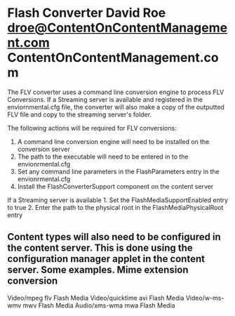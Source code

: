 ﻿Flash Converter
David Roe
droe@ContentOnContentManagement.com
ContentOnContentManagement.com
================================================================================
The FLV converter uses a command line conversion engine to process FLV Conversions.
If a Streaming server is available and registered in the enviornmental.cfg file, the converter will also make a copy of the outputted FLV file and copy to the streaming server's folder.

The following actions will be required for FLV conversions:
1.  A command line conversion engine will need to be installed on the conversion server
2.  The path to the executable will need to be entered in to the envionrmental.cfg
3.  Set any command line parameters in the FlashParameters entry in the envionrmental.cfg
4.  Install the FlashConverterSupport component on the content server

If a Streaming server is available
	1. Set the FlashMediaSupportEnabled entry to true
	2. Enter the path to the physical root in the FlashMediaPhysicalRoot entry

Content types will also need to be configured in the content server.  This is done using the configuration manager applet in the content server.  Some examples.
Mime			extension		conversion
------------------------------------------------------------------------------------
Video/mpeg		flv			Flash Media	
Video/quicktime	avi			Flash Media
Video/w-ms-wmv	mwv			Flash Media
Audio/xms-wma	mwa			Flash Media
